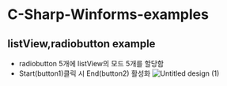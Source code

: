 # C-Sharp-Winforms-examples  

## listView,radiobutton example  
- radiobutton 5개에 listView의 모드 5개를 할당함
- Start(button1)클릭 시 End(button2) 활성화
![Untitled design (1)](https://github.com/user-attachments/assets/d38ac3ac-2583-4903-ab6a-4d10a41ee460)
